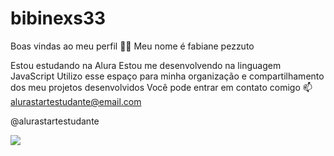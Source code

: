 # bibinexs33
Boas vindas ao meu perfil 💙💙
Meu nome é fabiane pezzuto

Estou estudando na Alura
Estou me desenvolvendo na linguagem JavaScript
Utilizo esse espaço para minha organização e compartilhamento dos meu projetos desenvolvidos
Você pode entrar em contato comigo 📫
alurastartestudante@email.com

@alurastartestudante

![](link)
